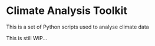 # Climate Analysis Toolkit

This is a set of Python scripts used to analyse climate data

This is still WIP...

